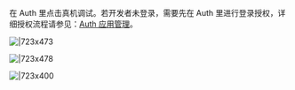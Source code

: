 在 Auth 里点击真机调试。若开发者未登录，需要先在 Auth 里进行登录授权，详细授权流程请参见：[Auth 应用管理](https://opendocs.alipay.com/mini/01q7s6)。

![|723x473](https://gw.alipayobjects.com/mdn/rms_dfc0fe/afts/img/A*MBZrQrVXavcAAAAAAAAAAAAAARQnAQ#align=left&display=inline&height=767&margin=%5Bobject%20Object%5D&originHeight=1222&originWidth=1868&status=done&style=none&width=1172)

![|723x478](https://gw.alipayobjects.com/mdn/rms_dfc0fe/afts/img/A*ZxonRZSQHREAAAAAAAAAAAAAARQnAQ#align=left&display=inline&height=774&margin=%5Bobject%20Object%5D&originHeight=1230&originWidth=1862&status=done&style=none&width=1172)

![|723x400](https://gw.alipayobjects.com/mdn/rms_dfc0fe/afts/img/A*ntt8TpBvWSUAAAAAAAAAAAAAARQnAQ#align=left&display=inline&height=648&margin=%5Bobject%20Object%5D&originHeight=1538&originWidth=2780&status=done&style=none&width=1172)
